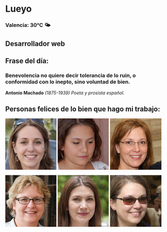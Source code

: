 # Lueyo
### Valencia:  30°C 🌤️
## Desarrollador web
## Frase del día:
<!-- START QUOTE -->
### Benevolencia no quiere decir tolerancia de lo ruin, o conformidad con lo inepto, sino voluntad de bien.
**Antonio Machado** *(1875-1939) Poeta y prosista español.*
<!-- END QUOTE -->






## Personas felices de lo bien que hago mi trabajo:

<p float="left">
  <img src="src/image_0.png" width="32%" />
  <img src="src/image_1.png" width="32%" /> 
  <img src="src/image_2.png" width="32%" />
</p>
<p float="left">
  <img src="src/image_3.png" width="32%" />
  <img src="src/image_4.png" width="32%" /> 
  <img src="src/image_5.png" width="32%" />
</p>

